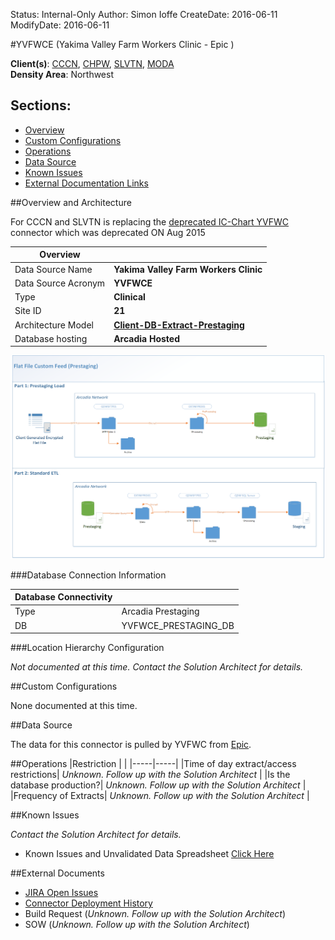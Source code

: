 Status: Internal-Only
Author: Simon Ioffe
CreateDate: 2016-06-11
ModifyDate: 2016-06-11


#YVFWCE (Yakima Valley Farm Workers Clinic - Epic )

**Client(s)**: [CCCN](../CCCN.md), [CHPW](../CHPW.md), [SLVTN](../SLVTN.md), [MODA](../MODA.md)  
**Density Area**: Northwest   

## Sections:
* [Overview](#overview-and-architecture)
* [Custom Configurations](#custom-configurations)
* [Operations](#operations)
* [Data Source](#data-source)
* [Known Issues](#known-issues)
* [External Documentation Links](#external-documents)

##Overview and Architecture

For CCCN and SLVTN is replacing the [deprecated IC-Chart YVFWC](../~Implementations/~Sources/YVFWC/index.html) connector which was deprecated ON Aug 2015  

| Overview ||
|-----|-----|
| Data Source Name| **Yakima Valley Farm Workers Clinic** |
| Data Source Acronym| **YVFWCE** |
| Type | **Clinical** |
| Site ID | **21** |
| Architecture Model | [**Client-DB-Extract-Prestaging**](../../Tech_Delivery/Standard-Implementations/Client-DB-Extract-Prestaging.md)|
| Database hosting | **Arcadia Hosted** |


<a href="../../../img/Connector-Client-DB-Extract-Prestaging.png">![](../../img/Connector-Client-DB-Extract-Prestaging.png)</a>

###Database Connection Information  

|Database Connectivity||
|-----|-----|
|Type|Arcadia Prestaging|
|DB|YVFWCE_PRESTAGING_DB|



###Location Hierarchy Configuration

*Not documented at this time. Contact the Solution Architect for details.*

##Custom Configurations

None documented at this time. 

##Data Source

The data for this connector is pulled by YVFWC from [Epic](../../Tech_Delivery/EHR-Documentation/Epic.md).

##Operations
|Restriction | |
|-----|-----|
|Time of day extract/access restrictions| *Unknown. Follow up with the Solution Architect* |
|Is the database production?| *Unknown. Follow up with the Solution Architect*  |
|Frequency of Extracts| *Unknown. Follow up with the Solution Architect*  |

##Known Issues

*Contact the Solution Architect for details.*

* Known Issues and Unvalidated Data Spreadsheet [Click Here](https://arcadia.box.com/s/1mc49mq66emtd17hvlpq2knb5eb7phye)

##External Documents
- [JIRA Open Issues](https://jira.arcadiasolutions.com/issues/?jql=(labels%20%3D%20YVFWC%20or%20%22Data%20Source%20Acronym%22%20~%20YVFWCE)%20and%20status%20!%3D%20Closed)
- [Connector Deployment History](https://github.com/arcadia/qdw/wiki/connector-version)
- Build Request (*Unknown. Follow up with the Solution Architect*)
- SOW (*Unknown. Follow up with the Solution Architect*)